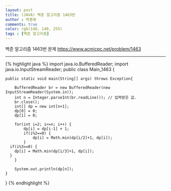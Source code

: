 ```yaml
---
layout: post
title: (JAVA) 백준 알고리즘 1463번
author : 박종복
comments: true
color: rgb(140, 140, 255)
tags : [백준 알고리즘]
---
```


백준 알고리즘 1463번 문제
<https://www.acmicpc.net/problem/1463>

- - -

{% highlight java %}
import java.io.BufferedReader;
import java.io.InputStreamReader;
public class Main_1463 {

	public static void main(String[] args) throws Exception{
		
		BufferedReader br = new BufferedReader(new InputStreamReader(System.in));
		int n = Integer.parseInt(br.readLine()); // 입력받은 값.
		br.close();
		int[] dp = new int[n+1];
		dp[0] = 0;
		dp[1] = 0;
    
		for(int i=2; i<=n; i++) {
			dp[i] = dp[i-1] + 1;
			if(i%2==0) {
				dp[i] = Math.min(dp[i/2]+1, dp[i]);
			}
      if(i%3==0) {
        dp[i] = Math.min(dp[i/3]+1, dp[i]);
      }
		}
		
		System.out.println(dp[n]);
	}
}
{% endhighlight %}
